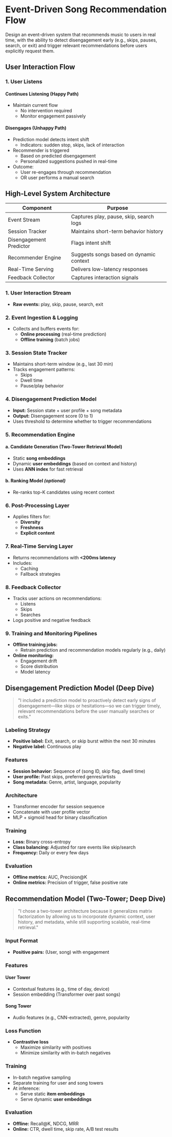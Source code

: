 # Event-Driven Song Recommendation Flow
Design an event-driven system that recommends music to users in real time, with the ability to detect disengagement early (e.g., skips, pauses, search, or exit) and trigger relevant recommendations before users explicitly request them.

## User Interaction Flow

### 1. User Listens

#### Continues Listening (Happy Path)
- Maintain current flow
    - No intervention required
    - Monitor engagement passively

#### Disengages (Unhappy Path)
- Prediction model detects intent shift
    - Indicators: sudden stop, skips, lack of interaction
- Recommender is triggered
    - Based on predicted disengagement
    - Personalized suggestions pushed in real-time
- Outcome:
    - User re-engages through recommendation
    - OR user performs a manual search
 
## High-Level System Architecture

| Component                   | Purpose                                 |
|----------------------------|-----------------------------------------|
| Event Stream               | Captures play, pause, skip, search logs |
| Session Tracker            | Maintains short-term behavior history   |
| Disengagement Predictor    | Flags intent shift                      |
| Recommender Engine         | Suggests songs based on dynamic context |
| Real-Time Serving          | Delivers low-latency responses          |
| Feedback Collector         | Captures interaction signals            |



### 1. User Interaction Stream
- **Raw events:** play, skip, pause, search, exit

### 2. Event Ingestion & Logging
- Collects and buffers events for:
  - **Online processing** (real-time prediction)
  - **Offline training** (batch jobs)

### 3. Session State Tracker
- Maintains short-term window (e.g., last 30 min)
- Tracks engagement patterns:
  - Skips
  - Dwell time
  - Pause/play behavior

### 4. Disengagement Prediction Model
- **Input:** Session state + user profile + song metadata
- **Output:** Disengagement score (0 to 1)
- Uses threshold to determine whether to trigger recommendations

### 5. Recommendation Engine

#### a. Candidate Generation (Two-Tower Retrieval Model)
- Static **song embeddings**
- Dynamic **user embeddings** (based on context and history)
- Uses **ANN index** for fast retrieval

#### b. Ranking Model *(optional)*
- Re-ranks top-K candidates using recent context

### 6. Post-Processing Layer
- Applies filters for:
  - **Diversity**
  - **Freshness**
  - **Explicit content**

### 7. Real-Time Serving Layer
- Returns recommendations with **<200ms latency**
- Includes:
  - Caching
  - Fallback strategies

### 8. Feedback Collector
- Tracks user actions on recommendations:
  - Listens
  - Skips
  - Searches
- Logs positive and negative feedback

### 9. Training and Monitoring Pipelines
- **Offline training jobs:**
  - Retrain prediction and recommendation models regularly (e.g., daily)
- **Online monitoring:**
  - Engagement drift
  - Score distribution
  - Model latency
## Disengagement Prediction Model (Deep Dive)
> "I included a prediction model to proactively detect early signs of disengagement—like skips or hesitations—so we can trigger timely, relevant recommendations before the user manually searches or exits."

### Labeling Strategy
- **Positive label:** Exit, search, or skip burst within the next 30 minutes  
- **Negative label:** Continuous play

### Features
- **Session behavior:** Sequence of (song ID, skip flag, dwell time)
- **User profile:** Past skips, preferred genres/artists
- **Song metadata:** Genre, artist, language, popularity

### Architecture
- Transformer encoder for session sequence
- Concatenate with user profile vector
- MLP + sigmoid head for binary classification

### Training
- **Loss:** Binary cross-entropy
- **Class balancing:** Adjusted for rare events like skip/search
- **Frequency:** Daily or every few days

### Evaluation
- **Offline metrics:** AUC, Precision@K
- **Online metrics:** Precision of trigger, false positive rate


## Recommendation Model (Two-Tower; Deep Dive)
> "I chose a two-tower architecture because it generalizes matrix factorization by allowing us to incorporate dynamic context, user history, and metadata, while still supporting scalable, real-time retrieval."

### Input Format
- **Positive pairs:** (User, song) with engagement

### Features
#### User Tower
- Contextual features (e.g., time of day, device)
- Session embedding (Transformer over past songs)

#### Song Tower
- Audio features (e.g., CNN-extracted), genre, popularity

### Loss Function
- **Contrastive loss**
  - Maximize similarity with positives
  - Minimize similarity with in-batch negatives

### Training
- In-batch negative sampling
- Separate training for user and song towers
- At inference:
  - Serve static **item embeddings**
  - Serve dynamic **user embeddings**

### Evaluation
- **Offline:** Recall@K, NDCG, MRR
- **Online:** CTR, dwell time, skip rate, A/B test results





